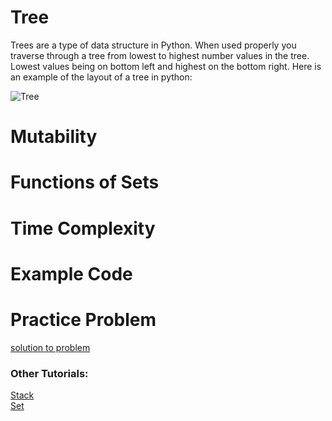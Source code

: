 # **Tree**
Trees are a type of data structure in Python. When used properly you traverse through a tree from lowest to highest number values in the tree. Lowest values being on bottom left and highest on the bottom right. Here is an example of the layout of a tree in python:

![Tree](https://github.com/payneful/CSE212-Final/pictures/pythonTree.png)
# Mutability

# Functions of Sets

# Time Complexity

# Example Code

# Practice Problem


[solution to problem](https://github.com/payneful/CSE212-Final/solution/tree-solution.py)

### Other Tutorials: 
[Stack](https://github.com/payneful/CSE212-Final/1-stack.md)
<br>
[Set](https://github.com/payneful/CSE212-Final/2-set.md)